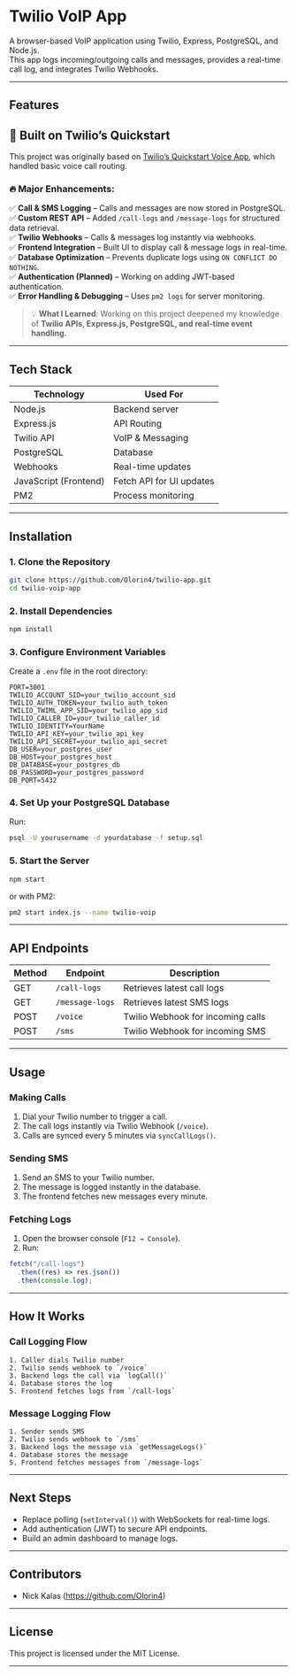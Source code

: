 # Twilio VoIP App

A browser-based VoIP application using Twilio, Express, PostgreSQL, and Node.js.  
This app logs incoming/outgoing calls and messages, provides a real-time call log, and integrates Twilio Webhooks.

---

## Features

## 📌 Built on Twilio’s Quickstart

This project was originally based on [Twilio’s Quickstart Voice App](https://github.com/twilio/voice-quickstart-node), which handled basic voice call routing.

### 🔥 Major Enhancements:

✅ **Call & SMS Logging** – Calls and messages are now stored in PostgreSQL.  
✅ **Custom REST API** – Added `/call-logs` and `/message-logs` for structured data retrieval.  
✅ **Twilio Webhooks** – Calls & messages log instantly via webhooks.  
✅ **Frontend Integration** – Built UI to display call & message logs in real-time.  
✅ **Database Optimization** – Prevents duplicate logs using `ON CONFLICT DO NOTHING`.  
✅ **Authentication (Planned)** – Working on adding JWT-based authentication.  
✅ **Error Handling & Debugging** – Uses `pm2 logs` for server monitoring.

> 💡 **What I Learned**: Working on this project deepened my knowledge of **Twilio APIs, Express.js, PostgreSQL, and real-time event handling.**

----

## Tech Stack

| Technology            | Used For                 |
| --------------------- | ------------------------ |
| Node.js               | Backend server           |
| Express.js            | API Routing              |
| Twilio API            | VoIP & Messaging         |
| PostgreSQL            | Database                 |
| Webhooks              | Real-time updates        |
| JavaScript (Frontend) | Fetch API for UI updates |
| PM2                   | Process monitoring       |

---

## Installation

### 1. Clone the Repository

```sh
git clone https://github.com/Olorin4/twilio-app.git
cd twilio-voip-app
```

### 2. Install Dependencies

```sh
npm install
```

### 3. Configure Environment Variables

Create a `.env` file in the root directory:

```
PORT=3001
TWILIO_ACCOUNT_SID=your_twilio_account_sid
TWILIO_AUTH_TOKEN=your_twilio_auth_token
TWILIO_TWIML_APP_SID=your_twilio_app_sid
TWILIO_CALLER_ID=your_twilio_caller_id
TWILIO_IDENTITY=YourName
TWILIO_API_KEY=your_twilio_api_key
TWILIO_API_SECRET=your_twilio_api_secret
DB_USER=your_postgres_user
DB_HOST=your_postgres_host
DB_DATABASE=your_postgres_db
DB_PASSWORD=your_postgres_password
DB_PORT=5432
```

### 4. Set Up your PostgreSQL Database

Run:

```sh
psql -U yourusername -d yourdatabase -f setup.sql
```

### 5. Start the Server

```sh
npm start
```

or with PM2:

```sh
pm2 start index.js --name twilio-voip
```

---

## API Endpoints

| Method | Endpoint        | Description                       |
| ------ | --------------- | --------------------------------- |
| GET    | `/call-logs`    | Retrieves latest call logs        |
| GET    | `/message-logs` | Retrieves latest SMS logs         |
| POST   | `/voice`        | Twilio Webhook for incoming calls |
| POST   | `/sms`          | Twilio Webhook for incoming SMS   |

---

## Usage

### Making Calls

1. Dial your Twilio number to trigger a call.
2. The call logs instantly via Twilio Webhook (`/voice`).
3. Calls are synced every 5 minutes via `syncCallLogs()`.

### Sending SMS

1. Send an SMS to your Twilio number.
2. The message is logged instantly in the database.
3. The frontend fetches new messages every minute.

### Fetching Logs

1. Open the browser console (`F12 → Console`).
2. Run:

```javascript
fetch("/call-logs")
  .then((res) => res.json())
  .then(console.log);
```

---

## How It Works

### Call Logging Flow

```
1. Caller dials Twilio number
2. Twilio sends webhook to `/voice`
3. Backend logs the call via `logCall()`
4. Database stores the log
5. Frontend fetches logs from `/call-logs`
```

### Message Logging Flow

```
1. Sender sends SMS
2. Twilio sends webhook to `/sms`
3. Backend logs the message via `getMessageLogs()`
4. Database stores the message
5. Frontend fetches messages from `/message-logs`
```

---

## Next Steps

- Replace polling (`setInterval()`) with WebSockets for real-time logs.
- Add authentication (JWT) to secure API endpoints.
- Build an admin dashboard to manage logs.

---

## Contributors

- Nick Kalas (https://github.com/Olorin4)

---

## License

This project is licensed under the MIT License.

---

